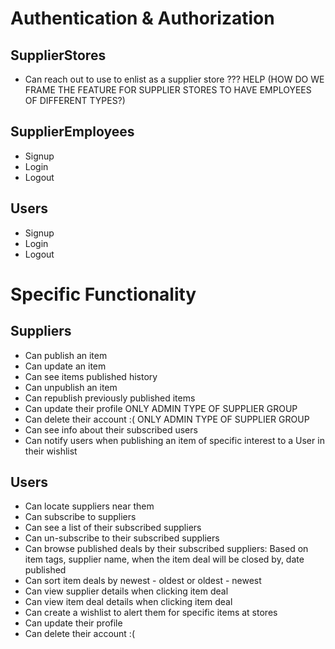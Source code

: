 # Authentication & Authorization

## SupplierStores
- Can reach out to use to enlist as a supplier store ??? HELP (HOW DO WE FRAME THE FEATURE FOR SUPPLIER STORES TO HAVE EMPLOYEES OF DIFFERENT TYPES?)

## SupplierEmployees
- Signup
- Login
- Logout

## Users
- Signup
- Login
- Logout

# Specific Functionality

## Suppliers
- Can publish an item
- Can update an item
- Can see items published history
- Can unpublish an item
- Can republish previously published items
- Can update their profile ONLY ADMIN TYPE OF SUPPLIER GROUP
- Can delete their account :( ONLY ADMIN TYPE OF SUPPLIER GROUP
- Can see info about their subscribed users
- Can notify users when publishing an item of specific interest to a User in their wishlist

## Users
- Can locate suppliers near them
- Can subscribe to suppliers
- Can see a list of their subscribed suppliers
- Can un-subscribe to their subscribed suppliers
- Can browse published deals by their subscribed suppliers: Based on item tags, supplier name, when the item deal will be closed by, date published
- Can sort item deals by newest - oldest or oldest - newest
- Can view supplier details when clicking item deal
- Can view item deal details when clicking item deal
- Can create a wishlist to alert them for specific items at stores
- Can update their profile
- Can delete their account :(

